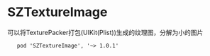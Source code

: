 # SZTextureImage
可以将TexturePacker打包(UIKit(Plist))生成的纹理图，分解为小的图片

```
   pod 'SZTextureImage', '~> 1.0.1'
```

